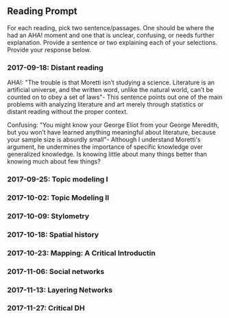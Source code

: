 ## Reading Prompt

For each reading, pick two sentence/passages. One should be where the had an AHA! moment and one that is unclear, confusing, or needs further explanation. Provide a sentence or two explaining each of your selections.  Provide your response below.

 

### 2017-09-18: Distant reading
AHA!: "The trouble is that Moretti isn’t studying a science. Literature is an artificial universe, and the written word, unlike the natural world, can’t be counted on to obey a set of laws"- This sentence points out one of the main problems with analyzing literature and art merely through statistics or distant reading without the proper context.

Confusing: "You might know your George Eliot from your George Meredith, but you won’t have learned anything meaningful about literature, because your sample size is absurdly small"- Although I understand Moretti's argument, he undermines the importance of specific knowledge over generalized knowledge. Is knowing little about many things better than knowing much about few things?




### 2017-09-25: Topic modeling I

### 2017-10-02: Topic Modeling II

### 2017-10-09: Stylometry

### 2017-10-18: Spatial history

### 2017-10-23: Mapping: A Critical Introductin

### 2017-11-06: Social networks

### 2017-11-13: Layering Networks

### 2017-11-27: Critical DH
